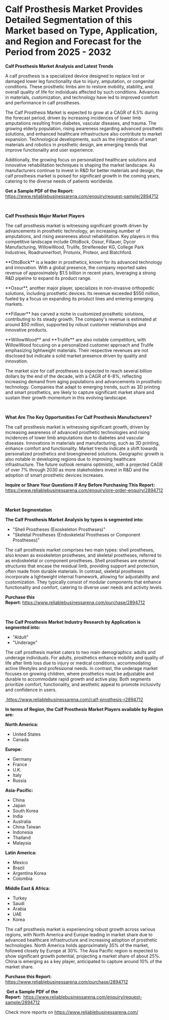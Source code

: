 <p><h1>Calf Prosthesis Market Provides Detailed Segmentation of this Market based on Type, Application, and Region and Forecast for the Period from 2025 - 2032</h1></p><p><strong>Calf Prosthesis Market Analysis and Latest Trends</strong></p>
<p><p>A calf prosthesis is a specialized device designed to replace lost or damaged lower leg functionality due to injury, amputation, or congenital conditions. These prosthetic limbs aim to restore mobility, stability, and overall quality of life for individuals affected by such conditions. Advances in materials, customization, and technology have led to improved comfort and performance in calf prostheses.</p><p>The Calf Prosthesis Market is expected to grow at a CAGR of 6.5% during the forecast period, driven by increasing incidences of lower limb amputations resulting from diabetes, vascular diseases, and trauma. The growing elderly population, rising awareness regarding advanced prosthetic solutions, and enhanced healthcare infrastructure also contribute to market expansion. Technological developments, such as the integration of smart materials and robotics in prosthetic design, are emerging trends that improve functionality and user experience. </p><p>Additionally, the growing focus on personalized healthcare solutions and innovative rehabilitation techniques is shaping the market landscape. As manufacturers continue to invest in R&D for better materials and design, the calf prosthesis market is poised for significant growth in the coming years, catering to the diverse needs of patients worldwide.</p></p>
<p><strong>Get a Sample PDF of the Report:&nbsp;</strong> <a href="https://www.reliablebusinessarena.com/enquiry/request-sample/2894712?utm_campaign=2515&utm_medium=2&utm_source=Github&utm_content=ia&utm_term=15032025&utm_id=calf-prosthesis">https://www.reliablebusinessarena.com/enquiry/request-sample/2894712</a></p>
<p>&nbsp;</p>
<p><strong>Calf Prosthesis Major Market Players</strong></p>
<p><p>The calf prosthesis market is witnessing significant growth driven by advancements in prosthetic technology, an increasing number of amputations, and rising awareness about rehabilitation. Key players in this competitive landscape include OttoBock, Ossur, Fillauer, Dycor Manufacturing, WillowWood, Trulife, Streifeneder KG, College Park Industries, Roadrunnerfoot, Protunix, Proteor, and Blatchford.</p><p>**OttoBock** is a leader in prosthetics, known for its advanced technology and innovation. With a global presence, the company reported sales revenue of approximately $1.5 billion in recent years, leveraging a strong R&D pipeline to expand its product range.</p><p>**Ossur**, another major player, specializes in non-invasive orthopedic solutions, including prosthetic devices. Its revenue exceeded $550 million, fueled by a focus on expanding its product lines and entering emerging markets.</p><p>**Fillauer** has carved a niche in customized prosthetic solutions, contributing to its steady growth. The company's revenue is estimated at around $50 million, supported by robust customer relationships and innovative products.</p><p>**WillowWood** and **Trulife** are also notable competitors, with WillowWood focusing on a personalized customer approach and Trulife emphasizing lightweight materials. Their respective revenues are not disclosed but indicate a solid market presence driven by quality and innovation.</p><p>The market size for calf prostheses is expected to reach several billion dollars by the end of the decade, with a CAGR of 6-8%, reflecting increasing demand from aging populations and advancements in prosthetic technology. Companies that adapt to emerging trends, such as 3D printing and smart prosthetics, are likely to capture significant market share and sustain their growth momentum in this evolving landscape.</p></p>
<p>&nbsp;</p>
<p><strong>What Are The Key Opportunities For Calf Prosthesis Manufacturers?</strong></p>
<p><p>The calf prosthesis market is witnessing significant growth, driven by increasing awareness of advanced prosthetic technologies and rising incidences of lower limb amputations due to diabetes and vascular diseases. Innovations in materials and manufacturing, such as 3D printing, enhance comfort and functionality. Market trends indicate a shift towards personalized prosthetics and bioengineered solutions. Geographic growth is also notable in developing regions due to improving healthcare infrastructure. The future outlook remains optimistic, with a projected CAGR of over 7% through 2030 as more stakeholders invest in R&D and the adoption of smart prosthetic devices increases.</p></p>
<p><strong>Inquire or Share Your Questions If Any Before Purchasing This Report:</strong> <a href="https://www.reliablebusinessarena.com/enquiry/pre-order-enquiry/2894712?utm_campaign=2515&utm_medium=2&utm_source=Github&utm_content=ia&utm_term=15032025&utm_id=calf-prosthesis">https://www.reliablebusinessarena.com/enquiry/pre-order-enquiry/2894712</a></p>
<p>&nbsp;</p>
<p><strong>Market Segmentation</strong></p>
<p><strong>The Calf Prosthesis Market Analysis by types is segmented into:</strong></p>
<p><ul><li>"Shell Prostheses (Exoskeleton Prostheses)"</li><li>"Skeletal Prostheses (Endoskeletal Prostheses or Component Prostheses)"</li></ul></p>
<p><p>The calf prosthesis market comprises two main types: shell prostheses, also known as exoskeleton prostheses, and skeletal prostheses, referred to as endoskeletal or component prostheses. Shell prostheses are external structures that encase the residual limb, providing support and protection, often made from durable materials. In contrast, skeletal prostheses incorporate a lightweight internal framework, allowing for adjustability and customization. They typically consist of modular components that enhance functionality and comfort, catering to diverse user needs and activity levels.</p></p>
<p><strong>Purchase this Report:&nbsp;</strong><a href="https://www.reliablebusinessarena.com/purchase/2894712?utm_campaign=2515&utm_medium=2&utm_source=Github&utm_content=ia&utm_term=15032025&utm_id=calf-prosthesis">https://www.reliablebusinessarena.com/purchase/2894712</a></p>
<p>&nbsp;</p>
<p><strong>The Calf Prosthesis Market Industry Research by Application is segmented into:</strong></p>
<p><ul><li>"Aldult"</li><li>"Underage"</li></ul></p>
<p><p>The calf prosthesis market caters to two main demographics: adults and underage individuals. For adults, prosthetics enhance mobility and quality of life after limb loss due to injury or medical conditions, accommodating active lifestyles and professional needs. In contrast, the underage market focuses on growing children, where prosthetics must be adjustable and durable to accommodate rapid growth and active play. Both segments prioritize comfort, functionality, and aesthetic appeal to promote inclusivity and confidence in users.</p></p>
<p><a href="https://www.reliablebusinessarena.com/calf-prosthesis-r2894712?utm_campaign=2515&utm_medium=2&utm_source=Github&utm_content=ia&utm_term=15032025&utm_id=calf-prosthesis">&nbsp;https://www.reliablebusinessarena.com/calf-prosthesis-r2894712</a></p>
<p><strong>In terms of Region, the Calf Prosthesis Market Players available by Region are:</strong></p>
<p>
    <p> <strong> North America: </strong>
        <ul>
            <li>United States</li>
            <li>Canada</li>
        </ul>
        </p> 
    <p> <strong> Europe: </strong>
        <ul>
            <li>Germany</li>
            <li>France</li>
            <li>U.K.</li>
            <li>Italy</li>
            <li>Russia</li>
        </ul>
        </p> 
    <p> <strong> Asia-Pacific: </strong>
        <ul>
            <li>China</li>
            <li>Japan</li>
            <li>South Korea</li>
            <li>India</li>
            <li>Australia</li>
            <li>China Taiwan</li>
            <li>Indonesia</li>
            <li>Thailand</li>
            <li>Malaysia</li>
        </ul>
        </p> 
    <p> <strong> Latin America: </strong>
        <ul>
            <li>Mexico</li>
            <li>Brazil</li>
            <li>Argentina Korea</li>
            <li>Colombia</li>
        </ul>
        </p> 
    <p> <strong> Middle East & Africa: </strong>
        <ul>
            <li>Turkey</li>
            <li>Saudi</li>
            <li>Arabia</li>
            <li>UAE</li>
            <li>Korea</li>
        </ul>
    </p>
    </p>
<p><p>The calf prosthesis market is experiencing robust growth across various regions, with North America and Europe leading in market share due to advanced healthcare infrastructure and increasing adoption of prosthetic technologies. North America holds approximately 35% of the market, followed closely by Europe at 30%. The Asia Pacific region is expected to show significant growth potential, projecting a market share of about 25%. China is emerging as a key player, anticipated to capture around 10% of the market share.</p></p>
<p><strong>Purchase this Report: </strong><a href="https://www.reliablebusinessarena.com/purchase/2894712?utm_campaign=2515&utm_medium=2&utm_source=Github&utm_content=ia&utm_term=15032025&utm_id=calf-prosthesis">https://www.reliablebusinessarena.com/purchase/2894712</a></p>
<p>&nbsp;<strong>Get a Sample PDF of the Report:&nbsp;&nbsp;</strong><a href="https://www.reliablebusinessarena.com/enquiry/request-sample/2894712?utm_campaign=2515&utm_medium=2&utm_source=Github&utm_content=ia&utm_term=15032025&utm_id=calf-prosthesis">https://www.reliablebusinessarena.com/enquiry/request-sample/2894712</a></p>
<p><strong></strong></p>
<p>Check more reports on <a href="https://www.reliablebusinessarena.com/?utm_campaign=2515&utm_medium=2&utm_source=Github&utm_content=ia&utm_term=15032025&utm_id=calf-prosthesis">https://www.reliablebusinessarena.com/</a></p>